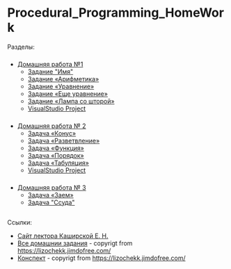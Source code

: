 # Procedural_Programming_HomeWork

Разделы:
###
* [Домашняя работа №1](HomeWork_1)
    - [Задание "Имя"](HomeWork_1/task_name)
    - [Задание «Арифметика»](HomeWork_1/task_arithmetic)
    - [Задание «Уравнение»](HomeWork_1/task_equation)
    - [Задание «Еще уравнение»](HomeWork_1/task_quadratic_equation)
    - [Задание «Лампа со шторой»](HomeWork_1/task_lamp_with_curtain)
    - [VisualStudio Project]()

###
 * [Домашняя работа № 2](HomeWork_2)
    - [Задача «Конус»](HomeWork_2/task_truncated_cone)
    - [Задача «Разветвление»](HomeWork_2/task_branching)
    - [Задача «Функция»](HomeWork_2/task_function)
    - [Задача «Порядок»](HomeWork_2/task_order)
    - [Задача «Табуляция»](HomeWork_2/task_tabulation)
    - [VisualStudio Project](HomeWork_2/VisualStudio_Homework_2)
    
###
 - [Домашняя работа № 3](HomeWork_3)
    - [Задача «Заем»](HomeWork_3/task_loan)
    - [Задача "Ссуда"]()

##
Ссылки:

 - [Сайт лектора Каширской Е. Н.](https://lizochekk.jimdofree.com/)
 - [Все домашнии задания](ReferenceMaterial/ALL_HOMEWORKS.pdf) \- copyrigt from <https://lizochekk.jimdofree.com/>
 - [Конспект](ReferenceMaterial/ABSTRACT.pdf) \- copyrigt from <https://lizochekk.jimdofree.com/>
